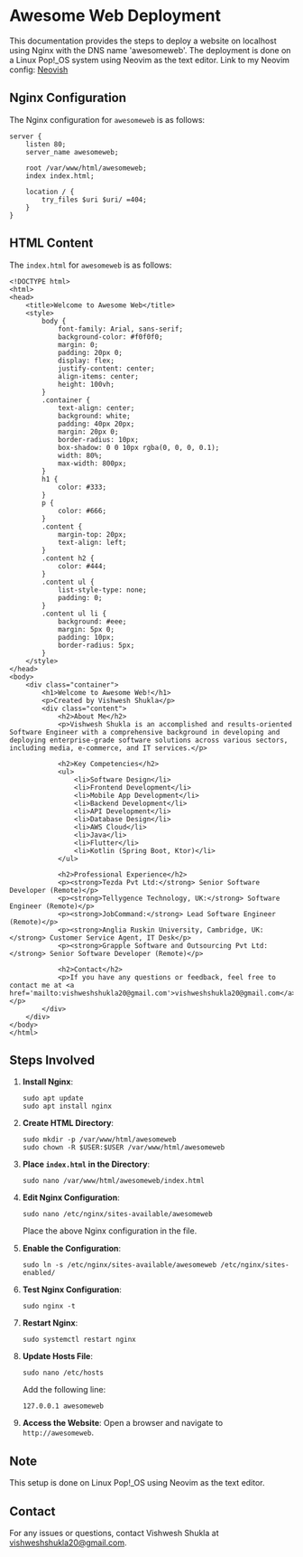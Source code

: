 
# Awesome Web Deployment

This documentation provides the steps to deploy a website on localhost using Nginx with the DNS name 'awesomeweb'. The deployment is done on a Linux Pop!_OS system using Neovim as the text editor.
Link to my Neovim config: [Neovish](https://github.com/vishwesh5544/neovish)

## Nginx Configuration

The Nginx configuration for `awesomeweb` is as follows:

```
server {
    listen 80;
    server_name awesomeweb;

    root /var/www/html/awesomeweb;
    index index.html;

    location / {
        try_files $uri $uri/ =404;
    }
}
```

## HTML Content

The `index.html` for `awesomeweb` is as follows:

```
<!DOCTYPE html>
<html>
<head>
    <title>Welcome to Awesome Web</title>
    <style>
        body {
            font-family: Arial, sans-serif;
            background-color: #f0f0f0;
            margin: 0;
            padding: 20px 0;
            display: flex;
            justify-content: center;
            align-items: center;
            height: 100vh;
        }
        .container {
            text-align: center;
            background: white;
            padding: 40px 20px;
            margin: 20px 0;
            border-radius: 10px;
            box-shadow: 0 0 10px rgba(0, 0, 0, 0.1);
            width: 80%;
            max-width: 800px;
        }
        h1 {
            color: #333;
        }
        p {
            color: #666;
        }
        .content {
            margin-top: 20px;
            text-align: left;
        }
        .content h2 {
            color: #444;
        }
        .content ul {
            list-style-type: none;
            padding: 0;
        }
        .content ul li {
            background: #eee;
            margin: 5px 0;
            padding: 10px;
            border-radius: 5px;
        }
    </style>
</head>
<body>
    <div class="container">
        <h1>Welcome to Awesome Web!</h1>
        <p>Created by Vishwesh Shukla</p>
        <div class="content">
            <h2>About Me</h2>
            <p>Vishwesh Shukla is an accomplished and results-oriented Software Engineer with a comprehensive background in developing and deploying enterprise-grade software solutions across various sectors, including media, e-commerce, and IT services.</p>
            
            <h2>Key Competencies</h2>
            <ul>
                <li>Software Design</li>
                <li>Frontend Development</li>
                <li>Mobile App Development</li>
                <li>Backend Development</li>
                <li>API Development</li>
                <li>Database Design</li>
                <li>AWS Cloud</li>
                <li>Java</li>
                <li>Flutter</li>
                <li>Kotlin (Spring Boot, Ktor)</li>
            </ul>
            
            <h2>Professional Experience</h2>
            <p><strong>Tezda Pvt Ltd:</strong> Senior Software Developer (Remote)</p>
            <p><strong>Tellygence Technology, UK:</strong> Software Engineer (Remote)</p>
            <p><strong>JobCommand:</strong> Lead Software Engineer (Remote)</p>
            <p><strong>Anglia Ruskin University, Cambridge, UK:</strong> Customer Service Agent, IT Desk</p>
            <p><strong>Grapple Software and Outsourcing Pvt Ltd:</strong> Senior Software Developer (Remote)</p>

            <h2>Contact</h2>
            <p>If you have any questions or feedback, feel free to contact me at <a href='mailto:vishweshshukla20@gmail.com'>vishweshshukla20@gmail.com</a>.</p>
        </div>
    </div>
</body>
</html>
```

## Steps Involved

1. **Install Nginx**:
    ```
    sudo apt update
    sudo apt install nginx
    ```

2. **Create HTML Directory**:
    ```
    sudo mkdir -p /var/www/html/awesomeweb
    sudo chown -R $USER:$USER /var/www/html/awesomeweb
    ```

3. **Place `index.html` in the Directory**:
    ```
    sudo nano /var/www/html/awesomeweb/index.html
    ```

4. **Edit Nginx Configuration**:
    ```
    sudo nano /etc/nginx/sites-available/awesomeweb
    ```

    Place the above Nginx configuration in the file.

5. **Enable the Configuration**:
    ```
    sudo ln -s /etc/nginx/sites-available/awesomeweb /etc/nginx/sites-enabled/
    ```

6. **Test Nginx Configuration**:
    ```
    sudo nginx -t
    ```

7. **Restart Nginx**:
    ```
    sudo systemctl restart nginx
    ```

8. **Update Hosts File**:
    ```
    sudo nano /etc/hosts
    ```

    Add the following line:
    ```
    127.0.0.1 awesomeweb
    ```

9. **Access the Website**:
    Open a browser and navigate to `http://awesomeweb`.

## Note

This setup is done on Linux Pop!_OS using Neovim as the text editor.

## Contact

For any issues or questions, contact Vishwesh Shukla at <vishweshshukla20@gmail.com>.
